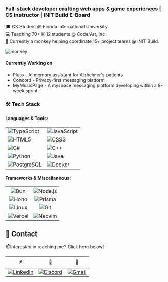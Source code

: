 ### Full-stack developer crafting web apps & game experiences | CS Instructor | INIT Build E-Board

🎓 CS Student @ Florida International University  
💻 Teaching 70+ K-12 students @ Code/Art, Inc.  
🚀 Currently a monkey  helping coordinate 15+ project teams @ INIT Build.

![monkey](https://media2.giphy.com/media/v1.Y2lkPTc5MGI3NjExZ2hnY3Foa3c2eTF3NzJ3MjM4YzEzMjVmcDk5NGVxeHNpM3k0bDVybyZlcD12MV9pbnRlcm5hbF9naWZfYnlfaWQmY3Q9Zw/Kr9xzflPM8HKAxXwaY/giphy.gif)

#### Currently Working on

 - Pluto - AI memory assistant for Alzheimer's patients
 - Concord - Privacy-first messaging platform
 - MyMusicPage - A myspace messaging platform developing within a 9-week sprint


### 🛠 Tech Stack

#### Languages & Tools: 


| | |
|--|--|
| ![TypeScript](https://img.shields.io/badge/TypeScript-007ACC?style=for-the-badge&logo=typescript&logoColor=white) | ![JavaScript](https://img.shields.io/badge/JavaScript-F7DF1E?style=for-the-badge&logo=javascript&logoColor=black) |
| ![HTML5](https://img.shields.io/badge/HTML5-E34F26?style=for-the-badge&logo=html5&logoColor=white) | ![CSS3](https://img.shields.io/badge/CSS3-1572B6?style=for-the-badge&logo=css3&logoColor=white) |
| ![C#](https://img.shields.io/badge/C%23-239120?style=for-the-badge&logo=csharp&logoColor=white) | ![C++](https://img.shields.io/badge/C++-00599C?style=for-the-badge&logo=cplusplus&logoColor=white) |
![Python](https://img.shields.io/badge/Python-3776AB?style=for-the-badge&logo=python&logoColor=white)|![Java](https://img.shields.io/badge/Java-ED8B00?style=for-the-badge&logo=openjdk&logoColor=white)|
![PostgreSQL](https://img.shields.io/badge/PostgreSQL-316192?style=for-the-badge&logo=postgresql&logoColor=white) | ![Docker](https://img.shields.io/badge/Docker-2CA5E0?style=for-the-badge&logo=docker&logoColor=white) |

#### Frameworks & Miscellaneous:
| | |
|:---:|:---:|
| ![Bun](https://img.shields.io/badge/Bun-000000?style=for-the-badge&logo=bun&logoColor=white) | ![Node.js](https://img.shields.io/badge/Node.js-339933?style=for-the-badge&logo=nodedotjs&logoColor=white) |
| ![Hono](https://img.shields.io/badge/Hono-E36002?style=for-the-badge&logo=hono&logoColor=white) | ![Prisma](https://img.shields.io/badge/Prisma-2D3748?style=for-the-badge&logo=prisma&logoColor=white) |
| ![Linux](https://img.shields.io/badge/Linux-FCC624?style=for-the-badge&logo=linux&logoColor=black) | ![Git](https://img.shields.io/badge/Git-F05032?style=for-the-badge&logo=git&logoColor=white) |
| ![Vercel](https://img.shields.io/badge/Vercel-000000?style=for-the-badge&logo=vercel&logoColor=white) | ![Neovim](https://img.shields.io/badge/Neovim-57A143?style=for-the-badge&logo=neovim&logoColor=white) |


## 🔗 Contact

📫Interested in reaching me? Click here below!

| ⚡️| 💬| 🧠|
|:---:|:---:|:---:|
| [![LinkedIn](https://img.shields.io/badge/LinkedIn-0A66C2?style=for-the-badge&logo=linkedin&logoColor=white)](https://linkedin.com/in/yourprofile) | [![Discord](https://img.shields.io/badge/Discord-5865F2?style=for-the-badge&logo=discord&logoColor=white)](https://discord.com/users/youruserid) | [![Gmail](https://img.shields.io/badge/Gmail-D14836?style=for-the-badge&logo=gmail&logoColor=white)](mailto:your.email@gmail.com) |

